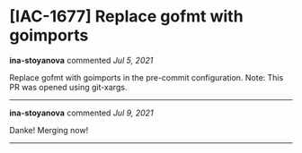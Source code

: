 # [IAC-1677] Replace gofmt with goimports

**ina-stoyanova** commented *Jul 5, 2021*

Replace gofmt with goimports in the pre-commit configuration. Note: This PR was opened using git-xargs.
<br />
***


**ina-stoyanova** commented *Jul 9, 2021*

Danke! Merging now! 
***

